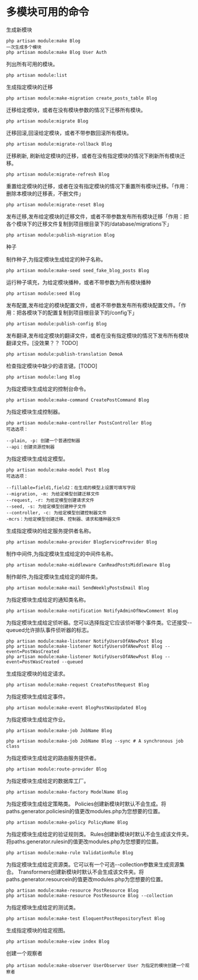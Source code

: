 # 多模块可用的命令

生成新模块

```
php artisan module:make Blog
一次生成多个模块
php artisan module:make Blog User Auth
```

列出所有可用的模块。

```
php artisan module:list
```

生成指定模块的迁移

```
php artisan module:make-migration create_posts_table Blog
```

迁移给定模块，或者在没有模块参数的情况下迁移所有模块。

```
php artisan module:migrate Blog
```

迁移回滚,回滚给定模块，或者不带参数回滚所有模块。

```
php artisan module:migrate-rollback Blog
```

迁移刷新, 刷新给定模块的迁移，或者在没有指定模块的情况下刷新所有模块迁移。

```
php artisan module:migrate-refresh Blog
```

重置给定模块的迁移，或者在没有指定模块的情况下重置所有模块迁移。「作用：删除本模块的迁移表，不删文件」

```
php artisan module:migrate-reset Blog
```

发布迁移,发布给定模块的迁移文件，或者不带参数发布所有模块迁移「作用：把各个模块下的迁移文件复制到项目根目录下的/database/migrations下」

```
php artisan module:publish-migration Blog
```

种子

制作种子,为指定模块生成给定的种子名称。

```
php artisan module:make-seed seed_fake_blog_posts Blog
```

运行种子填充，为给定模块播种，或者不带参数为所有模块播种

```
php artisan module:seed Blog
```

发布配置,发布给定的模块配置文件，或者不带参数发布所有模块配置文件。「作用：把各模块下的配置复制到项目根目录下的/config下」

```
php artisan module:publish-config Blog
```

发布翻译,发布给定模块的翻译文件，或者在没有指定模块的情况下发布所有模块翻译文件。[没效果？？ TODO]

```
php artisan module:publish-translation DemoA
```

检查指定模块中缺少的语言键。[TODO]

```
php artisan module:lang Blog
```

为指定模块生成给定的控制台命令。

```
php artisan module:make-command CreatePostCommand Blog
```

为指定模块生成控制器。

```
php artisan module:make-controller PostsController Blog
可选选项：

--plain, -p: 创建一个普通控制器
--api：创建资源控制器
```

为指定模块生成给定模型。

```
php artisan module:make-model Post Blog
可选选项：

--fillable=field1,field2：在生成的模型上设置可填写字段
--migration, -m: 为给定模型创建迁移文件
--request, -r: 为给定模型创建请求文件
--seed, -s: 为给定模型创建种子文件
--controller, -c: 为给定模型创建控制器文件
-mcrs：为给定模型创建迁移、控制器、请求和播种器文件
```

生成指定模块的给定服务提供者名称。

```
php artisan module:make-provider BlogServiceProvider Blog
```

制作中间件,为指定模块生成给定的中间件名称。

```
php artisan module:make-middleware CanReadPostsMiddleware Blog
```

制作邮件,为指定模块生成给定的邮件类。

```
php artisan module:make-mail SendWeeklyPostsEmail Blog
```

为指定模块生成给定的通知类名称。

```
php artisan module:make-notification NotifyAdminOfNewComment Blog
```

为指定模块生成给定侦听器。您可以选择指定它应该侦听哪个事件类。它还接受--queued允许排队事件侦听器的标志。

```
php artisan module:make-listener NotifyUsersOfANewPost Blog
php artisan module:make-listener NotifyUsersOfANewPost Blog --event=PostWasCreated
php artisan module:make-listener NotifyUsersOfANewPost Blog --event=PostWasCreated --queued
```

生成指定模块的给定请求。

```
php artisan module:make-request CreatePostRequest Blog
```

为指定模块生成给定事件。

```
php artisan module:make-event BlogPostWasUpdated Blog
```

为指定模块生成给定作业。

```
php artisan module:make-job JobName Blog

php artisan module:make-job JobName Blog --sync # A synchronous job class
```

为指定模块生成给定的路由服务提供者。

```
php artisan module:route-provider Blog
```

为指定模块生成给定的数据库工厂。

```
php artisan module:make-factory ModelName Blog
```

为指定模块生成给定策略类。
Policies创建新模块时默认不会生成。将paths.generator.policiesin的值更改modules.php为您想要的位置。

```
php artisan module:make-policy PolicyName Blog
```

为指定模块生成给定的验证规则类。
Rules创建新模块时默认不会生成该文件夹。将paths.generator.rulesin的值更改modules.php为您想要的位置。

```
php artisan module:make-rule ValidationRule Blog
```

为指定模块生成给定资源类。它可以有一个可选--collection参数来生成资源集合。
Transformers创建新模块时默认不会生成该文件夹。将paths.generator.resourcein的值更改modules.php为您想要的位置。

```
php artisan module:make-resource PostResource Blog
php artisan module:make-resource PostResource Blog --collection
```

为指定模块生成给定的测试类。

```
php artisan module:make-test EloquentPostRepositoryTest Blog
```

生成指定模块的给定视图。

```
php artisan module:make-view index Blog
```

创建一个观察者

```
php artisan module:make-observer UserObserver User 为指定的模块创建一个观察者
```
